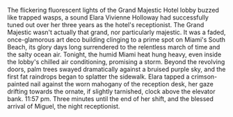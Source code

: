 The flickering fluorescent lights of the Grand Majestic Hotel lobby buzzed like trapped wasps, a sound Elara Vivienne Holloway had successfully tuned out over her three years as the hotel's receptionist.  The Grand Majestic wasn't actually that grand, nor particularly majestic.  It was a faded, once-glamorous art deco building clinging to a prime spot on Miami's South Beach, its glory days long surrendered to the relentless march of time and the salty ocean air.  Tonight, the humid Miami heat hung heavy, even inside the lobby's chilled air conditioning, promising a storm.  Beyond the revolving doors, palm trees swayed dramatically against a bruised purple sky, and the first fat raindrops began to splatter the sidewalk.  Elara tapped a crimson-painted nail against the worn mahogany of the reception desk, her gaze drifting towards the ornate, if slightly tarnished, clock above the elevator bank. 11:57 pm.  Three minutes until the end of her shift, and the blessed arrival of Miguel, the night receptionist.
